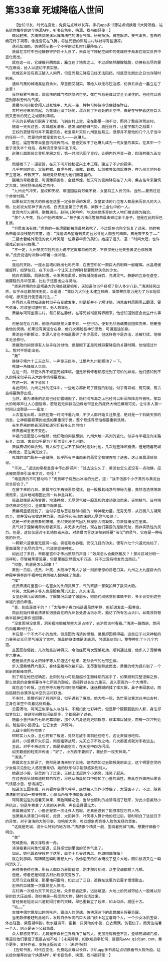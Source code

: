# 第338章 死城降临人世间
        【告知书友，时代在变化，免费站点难以长存，手机app多书源站点切换看书大势所趋，站长给你推荐的这个换源APP，听书音色多、换源、找书都好使！】
       微风轻拂，古槐林间荡漾出阵阵槐花的清香气味。纷纷扬扬，槐花飘洒，天气渐热，雪白的槐花终于凋零，像是雪花在飞舞，将这死寂的洪荒古村映衬得有些凄凉。
       落花如泪雨，仿佛预示着一个不祥的动乱时代要降临了。
       萧晨在古村中已经静静守护四十九日了，来自地下神秘空间中的死城终于渐渐在现实世界中显化而出。
       就在这一日，它缓缓升腾而出，矗立在了地表之上，不过却依然朦朦胧胧，仿佛有无尽的雾气在缭绕，给人以虚幻不真实感。
       死城还并没有真正破入人间界，但显而易见降临已经无法阻挡，彻底显化而出之日也许随时到来。
       通体乌黑的城墙高达百余米，厚重而又凝实，带给人以无尽压迫感，仿佛五岳合一矗立在了这里！
       虽然有雾气缭绕，那宏伟的城门依然隐约可见，死亡气息是难以完全关闭住的，已经可以感应到那种恐怖的气氛。
       萧晨与珂珂都曾闯入过死城中，九死一生，种种可怖往事仿佛就在昨日。
       古村已经离地而起，为死城让出了场地，漂浮到了不远处的半空中，像是在守护着这座巨大而又宏伟的死亡之城顺利降临。
       不灭的长明古灯脱离了死城，飞到古村上空，定在那里一动不动，照亮了整座洪荒古村。
       随着一天天过去，古城越发清晰，透发出的磅礴气势，威压日月，让星宇都为之战栗！
       王权的更替有时并不需要流血，老皇帝升天后九州皇位易主，但却并不是他的几个儿子当中的任何一个，而是他非常宠爱的女儿————赵琳儿。
       篡位、逼宫等等自皇宫内流传而出，但也更改不了赵琳儿成为一代女皇的事实，在其中一个皇子消失半个月后，各种流言渐渐平息下来。
       赵琳儿面南背北登机坐殿之后，第一时间巩固了皇权，让朝内外声音一致，四海共尊九五女皇。
       而后她下了一道密旨，在天下间开始秘密兴土木工程，建立了不少的殿宇。
       几乎在同时间，太阳神教、白虎圣教、阐教、截教、仙剑教等如雨后春笋，在九州大地各处开立道场，传教天下，神殿竟然都是为他们而准备的。
       巍峨的帝都皇宫，可谓雕梁画栋，金碧辉煌，如天穹的宫阙降临在了人间，集古往今来建筑之大成，堪称登峰造极之杰作。
       “九州龙气冲天，皇权即天权，帝国国运将万载不衰，女皇将主人世沉浮。当然……要熬过这个非常时期。”
       如果有实力强大的修者在这里一定会惊讶的发现，女皇宴请的几位客人都是来历非凡的大人物，比如说太阳神子奥力拓、白虎圣皇第三子虎贲、阐教十二金仙中的一人。
       皇宫内灯火通明，歌舞满鸟，赵琳儿笑吟吟，与这些修炼界的大人物们相谈颇为融洽。
       “那个人不死，我心中始终难安……”神子奥力拓尽管被萧晨击碎过半个身子，但是在此刻早已复原。
       “但愿古法有效。”虎贲的一条虎腿都被萧晨烤着吃了，不过现在也完全恢复了过来，他的嘴角带着淡淡残酷的笑意，道：“我迫切希望看到黄泥台另寻他人而去的画面，真是等不及了……”
       三婴太君格外宠信的女儿叶笑是一位雍容华贵的美妇，她摇了摇头，道：“时间太短，也许很难起到任何效果。”
       “不一定，九州黎民百姓的愿力说不定直接将他咒死，不仅仅是让他失去黄泥台那般简单。”虎贲说话时冷静中带着一丝冷酷。
       ……
       遥远的天际，一座水晶塔闪烁出七彩光华，在夜空中如一颗巨大的明珠一般璀璨。水晶塔缓缓旋转，如梦似幻，在下方是一个让天上的明月都要黯然失色的少女。
       她白衣飘飘，肌肤如雪，长发黑亮柔顺，眼眸凝聚着诗韵，充满灵气，静静的立身在虚空，被朦胧的月华笼罩，比仙子还要出尘与灵动。
       “原来师傅的水晶塔最大的用处就是偷听，天知道他当年窥视了别人多少八卦。”清清轻笑出声，似乎永远都那样无忧，自语道：“我以为大兴土木建立神殿，凝聚黎民愿力是为了为半祖保命呢，原来是行使恶毒咒法……”
       外界的人虽然知道古村似乎有变故发生，但是却并不了解详情。洪荒古村周围黑云翻涌，雾气弥漫，将那里彻底封锁，无人敢靠近。
       萧晨与珂珂坐镇古村，每日都在静修，在等死城彻底跨界而来，他想知道到底会发生什么事情。
       但是就在近几日，他隐约间感觉大事不妙，一旦行功，便有无尽恶魂魔影围聚而来，想要蚕食他的灵魂。如果没有黄泥台在身，他几次都险些神识溃散，可谓噩运加身。
       黄泥台不断颤动，本源八音也不知道震碎了多少恶灵，但这样也不是办法，总被打扰，他根本无法修行。
       萧晨隐约间觉得有人似乎在对付他，但是眼下正是死城将要降临的关键时期，他怕错过什么，暂时不想走出去。
       “轰”
       静静守候六十三天之际，一声惊天巨响，让整片九州都颤动了一下。
       死城一角降临人世间。
       在这一刻，尽管外界不知道死城降临，但是所有修者都感觉到了可怕的异常，他们感知到不久的将来似乎有天大的事情将要发生。
       在这一刻，天下皆惊！
       与此同时，九州之外的汪洋中，一些地方都出现了朦胧的影迹，似乎有巨城、有荒漠、有古岛将要跨界出现。
       当然，最为清晰的龙岛已经初露端倪了，隐约间东海之上已经可以听闻阵阵龙吟兽吼。那巨大的咆哮声让人心胆皆寒，若隐若无间巨岛边缘地带显化的庞然大物已模糊可见，让许多人第一时间认出那是————蛮龙！
       上古蛮龙出现，自然在第一时间传遍九州，不少人都开始关注那里，绝对是一个石破天惊的消息，让神都要颤栗的龙族如果重现于世，整个修炼界恐怕都要重新洗牌。
       长生界来的修者深深知道它们有多么的可怕！
       修真者闻言无不变色。
       半祖门徒更是心中惶然，他们隐约间猜想到，九州大地一系列的变化，似乎与半祖走向末路有关，巨城、古岛似乎是为半祖而显化于九州的。
       萧晨真切的体会到，有人似乎在以不了解的秘法对付他，几次险些神识崩溃，但是随着死城一角而出，恶法再无效了。
       死城的城门裂开一道缝隙，似乎所有冲击而来的恶灵全都被吞噬了进去，这让萧晨深感惊讶。
       “不对……”遥远的帝都皇宫中传出惊讶声：“过去这么久了，黄泥台怎么还没有一点动静，应该被民愿牵引出来才对，奇怪！”
       “难道真的不可撼动吗？”虎贲眸子绽放出冰冷的光芒，道：“我不信那个小子真的与黄泥台完全契合了。”
       在接下来的几日，萧晨不仅不再被恶怨侵扰，且一股极其纯净的神秘力量，竟然浩浩荡荡奔涌而来，这片地域都因此而一片神圣祥和。
       简直就像是天降甘露，地涌神泉，无尽灵气被一股温和的波动驱动而来，天地精气、日月精华仿佛如受招引，全部集中向萧晨。
       萧晨明显感觉到了，这似乎是与恶怨截然相反的一种神秘力量，无穷无尽，从四面八方凝聚而至，他并没有吸收这种力量。而是将它带动而来的无尽灵气吸纳了。
       这是一种无法想象的馈赠，无尽天地灵气因为神秘愿力而凝聚，将萧晨淹没在里面。
       灵气对于涅槃境界的修者来说，并无多大用处，现在他们需要的是破死劫，而非实质性的灵力。但是，这仅仅是对于其他修者来说，对萧晨而言这浓郁到将要“液化”的灵气，实在是一种有效的补充。
       一颗颗穴道像是无底洞一般，疯狂吸收吞噬，仅仅几日的功夫，便有六七个穴道光灿灿了，里面凝聚了无尽的灵气，穴道彻底被神化。
       如此过了多日，帝都皇宫中才传出愤怒的声音：“效果怎么会截然相反？！那片区域分明一派祥和，尽管被黑雾笼罩，但是里面定然霞光千万道，只不过没有喷发而出而已。”
       “彻查，到底是怎么回事！”
       直到一日后，虎贲、叶笑、太阳神子等人才被一则消息惊的目瞪口呆，九州之上九座巨大的神殿中供奉的半祖神位竟然被人替换成了萧晨。
       “噗”
       虎贲直接将皇宫中一名宫女的头颅抓碎了，气的直接一掌就拍碎了数间大殿。
       叶笑、太阳神子等人也是脸色阴沉无比，久久未语。
       女皇赵琳儿闻讯而来，了解情况后皱了皱眉头，她隐约间感觉到事情不妙，多半会受到这些半祖门徒的牵连。
       “查，到底是谁干的？！”太阳神子奥力拓话语虽然平静，但却透发出一股寒意。
       而此刻始作俑者清清却逍遥自在的九州各处游山玩水呢，遍访了所有名山大川，丝毫没将替换半祖神位事件当回事。
       “没意思呀没意思，洞天福地都被那些大派占领了，去洪荒古村看看。”清清一路西进，悠闲的向着雍州行去。
       本应是一个不大不小的劫难，但是因为清清的搅和，萧晨却因祸得福，这些日子以来神秘的力量带动无尽灵气淹没了古村，萧晨的身体像是无底洞，可谓海纳百川，整整神化了十几个穴道。
       且因恶怨侵扰，几次险些形神俱灭，令他经历两次涅槃死劫，顺利通过后，他步入了涅槃境界六重天。
       若是被虎贲与太阳神子等人知道这个结果，定然会气的七窍生烟。
       步入涅槃境界六重天，身体宝藏再次被开启，无尽潜能释放而出，萧晨的修为提升到了一个崭新的巅峰境界。
       到了现在他已经确定，此刻的战力可能超越长生巅峰期的高手了，如果顺利完整涅槃之旅，那么他真的会像柳暮与牛仁所说的那般，直接跨过长生九重天，迈入更高的一个大境界。
       就在这个时候，正在呼呼大睡的珂珂忽然醒来，迷迷糊糊的揉了揉大眼，鼻子来回翕动，而后狐疑的自漂浮在半空的古村跃出。
       不多时，萧晨听到了珂珂声音，似乎遇到了麻烦。他大吃一惊，急忙带动黄泥台冲出古村，立身在半空中向着远处观看。
       云雾涌动，珂珂正似乎在人与战斗，不断扫出七彩神光，但是那个朦朦胧胧的人影，身法却如梦似幻，穿越空间胜似闲庭信步，全都躲避了过去。
       随着小兽扫出的七彩光幕加剧，那个人的身法则更加飘忽，根本难以捕捉，而有一次冲到近前，险些将小兽捉住，让它发出一声惊叫。
       无敌小兽险些吃瘪？
       珂珂实力大涨，且也拥有了极速，竟然在敌手面前险些吃亏，这让萧晨很吃惊。
       最终，小兽撑开失乐园，彻底扭转战局，先天立于不败之地，几次都差点就对手收进去。
       至此，对手不再进攻了，而是穿越空间，在天空中四方闪现。
       如天籁般的轻笑声传出：“好了，小东西不要闹了，我给你一枚天神果。”
       “清清。”
       萧晨实在太惊讶了，竟然是清清来到了此地。她依然如过去那般美丽出尘，这个明慧空灵的少女每次见到让人感觉很亲切，她的快乐似乎能够感染到别人。
       她避过小兽，轻灵的飞了过来，玉颊上漾起两个小酒窝，浅笑了起来。
       在过去她早就知道珂珂的存在，早已从萧晨的口中得知了小兽的禀性，故此在外面用仙果香气诱惑小兽，想诱捕它。
       知道怎么回事后，珂珂顿时变得气呼呼，居然被人当作小馋猫了，太没面子了。不过，随着清清朝它晃动一枚天神果，小家伙所有不快眨眼消失。
       珂珂美滋滋的抱着天神果，满脸陶醉之色，当然也顺利的被清清抱了起来，对此小兽虽然小声抗议，但是毕竟拿了人家的天神果，声音显得很无力。
       萧晨被逗笑了，小兽还是第一次让外人抱呢，还真是遇到了能够拿捏它的人物。
       当萧晨从清清口中得知，虎贲、太阳神子、叶笑等人算计他的经过后，顿时明白了这些日子的异常。对于清清的大胆行事，他哈哈大笑，可以想象虎贲等人脸色发绿的景象。
       “这就是死城，没什么特别的地方呀。”清清像个精灵一般，围绕着死城飞舞，想要仔细看个明白。
       “轰”
       死城震动，再次浮现出一角。
       清清抱着珂珂急忙后退，总算感觉到里面的恐怖气息了。
       如此，她也跟着守候在了这里，直至十几天过去后，死城彻底降临！
       就在刹那间，磅礴威压瞬时席卷九州，仿佛滔天的洪水淹没了整片大地，而后骇浪又在一瞬间消失了。
       来得快去得也快，所有人都以为是那错觉，刚才那片刻间，众生灵魂都颤了几颤。
       但是，修者还是知道古村出现惊天变故了。
       无尽乌云在翻滚，那里电闪雷鸣，如此过了三日，遮拢在这里的云雾才慢慢散去。
       宏伟的巨城第一次展现在人世间。
       古村再一次成为天下风云之地，众多修者赶来，远远眺望。大地上的死城带给人一股难以形容的巨大压迫感，那仿佛是一股庞然大物，随时会活过来。
       曾经被老祖龙以六道轮回打倒的天碑，早已重新立了起来，如山似岳，威压十方。
       “吼……”
       古城中偶尔爆发出的厉吼声，震动人的灵魂，仿佛深渊下的盖世魔王将要苏醒。
       当无数修者赶到此地后，发现百余米高的巨大城门楼上站立着两个人。一个少女冰肌玉骨，体态轻盈，黛眉凝华韵，秋水蕴诗菁，抱着一只灵动的小兽，白衣飘飘，仿若仙子。而旁边站着一个人，则正是天下公敌萧晨。
       众人都感觉不妙，尤其是来自长生界有所了解的人，更加觉得有些不妥，登临死城城门楼，难道说他们掌控了整座古城不成？(未完待续，如欲知后事如何，请登陆www.qidian.com，章节更多，支持作者，支持正版阅读！)（未完待续）
       【告知书友，时代在变化，免费站点难以长存，手机app多书源站点切换看书大势所趋，站长给你推荐的这个换源APP，听书音色多、换源、找书都好使！】